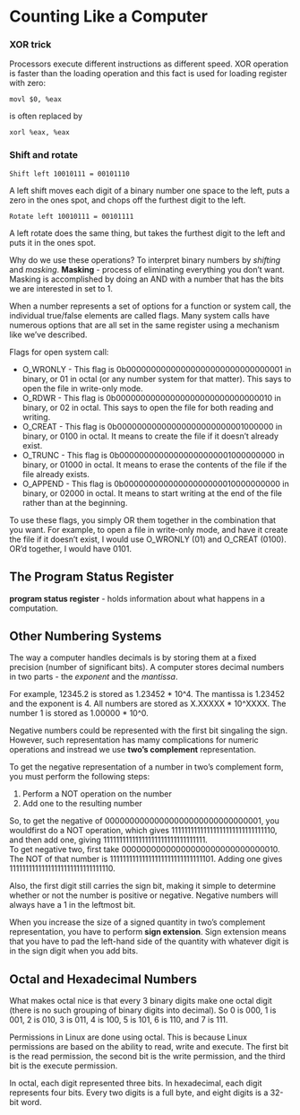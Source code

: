 # Counting Like a Computer

### XOR trick

Processors execute different instructions as different speed. XOR operation is faster than the loading operation and this fact is used for loading register with zero:

```assembly
movl $0, %eax
```
is often replaced by
```assembly
xorl %eax, %eax
```
### Shift and rotate

```
Shift left 10010111 = 00101110
```
A left shift moves each digit of a binary number one space to the left, puts a zero in the ones spot, and chops off the furthest digit to the left. 

```
Rotate left 10010111 = 00101111
```
 A left rotate does the same thing, but takes the furthest digit to the left and puts it in the ones spot.
 
 Why do we use these operations? To interpret binary numbers by *shifting* and *masking*.
 **Masking** - process of eliminating everything you don’t want. Masking is accomplished by doing an AND with a
number that has the bits we are interested in set to 1.

When a number represents a set of options for a function or system call, the individual true/false elements are called flags. Many system calls have numerous options that are all set in the same register using a mechanism like we’ve described.  

Flags for open system call:
 * O_WRONLY - This flag is 0b00000000000000000000000000000001 in binary, or 01 in octal (or any number system for that matter). This says to open the file in write-only mode.
 * O_RDWR - This flag is 0b00000000000000000000000000000010 in binary, or 02 in octal. This says to open the file for both reading and writing.
 * O_CREAT - This flag is 0b00000000000000000000000001000000 in binary, or 0100 in octal. It means to create the file if it doesn’t already exist.
 * O_TRUNC - This flag is 0b00000000000000000000001000000000 in binary, or 01000 in octal. It means to erase the contents of the file if the file already exists.
 * O_APPEND - This flag is 0b00000000000000000000010000000000 in binary, or 02000 in octal. It means to start writing at the end of the file rather than at the beginning.

To use these flags, you simply OR them together in the combination that you want. For example, to open a file in write-only mode, and have it create the file if it doesn’t exist, I would use O_WRONLY (01) and O_CREAT (0100). OR’d together, I would have 0101.

## The Program Status Register

**program status register** - holds information about what happens in a computation.

## Other Numbering Systems

The way a computer handles decimals is by storing them at a fixed precision (number of significant bits).  A computer stores decimal numbers in two parts - the *exponent* and the *mantissa*.


For example, 12345.2 is stored as 1.23452 * 10^4. The mantissa is 1.23452 and the exponent is 4. All numbers are stored as X.XXXXX * 10^XXXX. The number 1 is stored as 1.00000 * 10^0.

Negative numbers could be represented with the first bit singaling the sign. However, such representation has mamy complications for numeric operations and instread we use **two’s complement** representation.

To get the negative representation of a number in two’s complement form, you must perform the following steps:  
1. Perform a NOT operation on the number
2. Add one to the resulting number

So, to get the negative of 00000000000000000000000000000001, you wouldfirst do a NOT operation, which gives 11111111111111111111111111111110, and then add one, giving 11111111111111111111111111111111.   
To get negative two, first take 00000000000000000000000000000010. The NOT of that number is 11111111111111111111111111111101. 
Adding one gives 11111111111111111111111111111110.

Also, the first digit still carries the sign bit, making it simple to determine whether or not the number is positive or negative. Negative numbers will always have a 1 in the leftmost bit.

When you increase the size of a signed quantity in two’s complement representation, you have to perform **sign extension**. 
Sign extension means that you have to pad the left-hand side of the quantity with whatever digit is in the sign digit when you add bits.

## Octal and Hexadecimal Numbers

What makes octal nice is that every 3 binary digits make one octal digit (there is no such grouping of binary digits into decimal). 
So 0 is 000, 1 is 001, 2 is 010, 3 is 011, 4 is 100, 5 is 101, 6 is 110, and 7 is 111.

Permissions in Linux are done using octal. This is because Linux permissions are based on the ability to read, write and execute. The first bit is the read permission, the second bit is the write permission, and the third bit is the execute permission.

In octal, each digit represented three bits. In hexadecimal, each digit represents four bits. Every two digits is a full byte, and eight digits is a 32-bit word.

